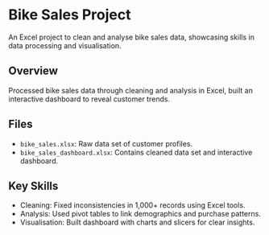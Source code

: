 # Bike Sales Project
An Excel project to clean and analyse bike sales data, showcasing skills in data processing and visualisation.

## Overview
Processed bike sales data through cleaning and analysis in Excel, built an interactive dashboard to reveal customer trends.

## Files
- `bike_sales.xlsx`: Raw data set of customer profiles.
- `bike_sales_dashboard.xlsx`: Contains cleaned data set and interactive dashboard.

## Key Skills
- Cleaning: Fixed inconsistencies in 1,000+ records using Excel tools.
- Analysis: Used pivot tables to link demographics and purchase patterns.
- Visualisation: Built dashboard with charts and slicers for clear insights.
